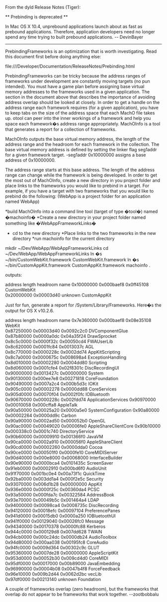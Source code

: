 

From the dyld Release Notes (Tiger):

** Prebinding is deprecated **

In Mac OS X 10.4, unprebound applications launch about as fast as prebound applications. Therefore, application developers need no longer spend any time trying to built prebound applications. -- DevinBayer

----

PrebindingFrameworks is an optimization that is worth investigating. Read this document first before doing anything else:

file:///Developer/Documentation/ReleaseNotes/Prebinding.html

PrebindingFrameworks can be tricky because the address ranges of frameworks under development are constantly moving targets (no pun intended). You must have a game plan before assigning base virtual memory addresses to the frameworks used in a given application. The section in the document above that describes the importance of avoiding address overlap should be looked at closely. In order to get a handle on the address range each framework requires (for a given application), you have to keep tabs on the size of the address space that each MachO file takes up.     otool can peer into the inner workings of a framework and help you space each framework�s address range appropriately. MachOInfo is a tool that generates a report for a collection of frameworks. 

MachOInfo outputs the base virtual memory address, the length of the address range and the headroom for each framework in the collection. The base virtual memory address is defined by setting the linker flag     seg1addr for a given framework target.     -seg1addr 0x10000000 assigns a base address of 0x10000000. 

The address range starts at this base address. The length of the address range can change while the framework is being developed. In order to get the most out of MachOInfo, create a new directory in you project folder and place links to the frameworks you would like to prebind in a target. For example, if you have a target with two frameworks that you would like to prebind do the following: (WebApp is a project folder for an application named WebApp)


*build MachOInfo into a command line tool (target of type 
�tool�) named �machoinfo�
*Create a new directory in your project folder named something like �WebAppFrameworkLinks�
*    cd to the new directory
*Place links to the two frameworks in the new directory
*run     machoinfo for the current directory


    
mkdir ~/Dev/WebApp/WebAppFrameworkLinks
cd ~/Dev/WebApp/WebAppFrameworkLinks
ln �s ~/bin/CustomWebKit.framework CustomWebKit.framework 
ln �s ~/bin/CustomAppKit.framework CustomAppKit.framework
machoinfo .

outputs: 
    
address     length      headroom    name
0x10000000  0x000baef8  0x0ff45108  CustomWebKit              
0x20000000  0x00003d40  unknown     CustomAppKit


Just for fun, generate a report for /System/Library/Frameworks. Here�s the output for OS X v10.2.6.

    
address     length      headroom    name
0x7e360000  0x000baef8  0x08e35108  WebKit              
0x87250000  0x00003d40  0x0092c2c0  DVComponentGlue     
0x87b80000  0x0000a0dc  0x04a35f24  DrawSprocket        
0x8c5c0000  0x0000f32c  0x00050cd4  FWAUserLib          
0x8c620000  0x0001fc84  0x0013037c  AGL                 
0x8c770000  0x0000228c  0x0002dd74  AppKitScripting     
0x8c7a0000  0x0000675c  0x008698a4  ExceptionHandling   
0x8d010000  0x00002280  0x0004dd80  Scripting           
0x8d060000  0x0001cfe4  0x02f8301c  DiscRecordingUI     
0x90000000  0x0013427c  0x00000000  System              
0x90130000  0x000ee7e8  0x00271818  CoreFoundation      
0x90490000  0x0007a2c4  0x000b5d3c  IOKit               
0x905c0000  0x00002278  0x0000dd88  CoreServices        
0x905d0000  0x00070f04  0x0002f0fc  IOBluetooth         
0x90670000  0x0000228c  0x002fdd74  ApplicationServices 
0x90970000  0x00010058  0x000cffa8  AppleTalk           
0x90a50000  0x00025a20  0x0000a5e0  SystemConfiguration 
0x90a80000  0x00002264  0x0000dd9c  Carbon              
0x90a90000  0x0002ad50  0x000052b0  OpenGL              
0x90ac0000  0x00049020  0x00006fe0  AppleShareClientCore
0x90b10000  0x000338c0  0x0001c740  DirectoryService    
0x90b60000  0x00009910  0x001366f0  JavaVM              
0x90ca0000  0x0002a910  0x000056f0  AppleShareClient    
0x90cd0000  0x00002260  0x0000dda0  Cocoa               
0x90ce0000  0x000501f0  0x0000fe10  CoreMIDIServer      
0x90d40000  0x000e8000  0x00068000  InterfaceBuilder    
0x90e90000  0x0000bca4  0x0101435c  ScreenSaver         
0x91eb0000  0x00002910  0x000bd6f0  AudioUnit           
0x91f70000  0x001bc0e4  0x00a73f1c  QuickTime           
0x92ba0000  0x003dd1a4  0x000f2e5c  Security            
0x93070000  0x006d1b28  0x00000000  AppKit              
0x936e0000  0x0000f25c  0x00360da4  PCSC                
0x93a50000  0x000fda7c  0x00322584  AddressBook         
0x93e70000  0x00049b5c  0x001464a4  LDAP                
0x94000000  0x00098ca4  0x0008735c  DiscRecording       
0x94120000  0x00018efc  0x00097104  PreferencePanes     
0x941d0000  0x00015db0  0x0000a250  IOBluetoothUI       
0x941f0000  0x00129040  0x00026fc0  Message             
0x94340000  0x00170378  0x0000fc88  Kerberos            
0x944c0000  0x000129d8  0x007dd628  TWAIN               
0x94cb0000  0x000c24dc  0x0000db24  AudioToolbox        
0x94d80000  0x000aa038  0x00195fc8  CoreAudio           
0x94fc0000  0x0009d364  0x00302c9c  GLUT                
0x95360000  0x0007de28  0x00000000  AppleScriptKit      
0x953d0000  0x00052b30  0x009cd4d0  CoreMIDI            
0x95df0000  0x00017000  0x00b89000  JavaEmbedding       
0x96990000  0x00004b08  0x0047b4f8  ForceFeedback       
0x96e10000  0x009b2d44  0x0062d2bc  vecLib              
0x97df0000  0x00213140  unknown     Foundation


A couple of frameworks overlap (zero headroom), but the frameworks that overlap do not appear to be frameworks that work together.  --zootbobbalu

